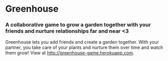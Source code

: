 # Greenhouse

### A collaborative game to grow a garden together with your friends and nurture relationships far and near <3

Greenhouse lets you add friends and create a garden together. With your partner, you take care of your plants and nurture them over time and watch them grow!
View at http://greenhouse-game.herokuapp.com.
